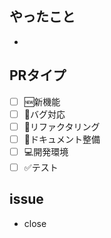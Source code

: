 ## やったこと
-

## PRタイプ
- [ ] 🆕新機能
- [ ] 🐛バグ対応
- [ ] 🧹リファクタリング
- [ ] 📖ドキュメント整備
- [ ] 💻開発環境
- [ ] ✅テスト

## issue
- close